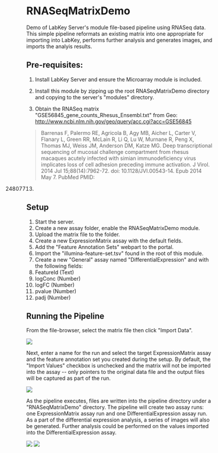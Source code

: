 RNASeqMatrixDemo
================

Demo of LabKey Server's module file-based pipeline using RNASeq data.  This simple pipeline reformats an existing matrix into one appropriate for importing into LabKey, performs further analysis and generates images, and imports the analyis results.

Pre-requisites:
---------------

1. Install LabKey Server and ensure the Microarray module is included.

2. Install this module by zipping up the root RNASeqMatrixDemo directory and copying to the server's "modules" directory.

3. Obtain the RNASeq matrix "GSE56845_gene_counts_Rhesus_Ensembl.txt" from Geo:
http://www.ncbi.nlm.nih.gov/geo/query/acc.cgi?acc=GSE56845

> Barrenas F, Palermo RE, Agricola B, Agy MB, Aicher L, Carter V, Flanary L,
Green RR, McLain R, Li Q, Lu W, Murnane R, Peng X, Thomas MJ, Weiss JM, Anderson 
DM, Katze MG. Deep transcriptional sequencing of mucosal challenge compartment
from rhesus macaques acutely infected with simian immunodeficiency virus
implicates loss of cell adhesion preceding immune activation. J Virol. 2014 Jul
15;88(14):7962-72. doi: 10.1128/JVI.00543-14. Epub 2014 May 7. PubMed PMID:
24807713.


Setup
-----

1. Start the server.
2. Create a new assay folder, enable the RNASeqMatrixDemo module.
3. Upload the matrix file to the folder.
3. Create a new ExpressionMatrix assay with the default fields.
4. Add the "Feature Annotation Sets" webpart to the portal.
5. Import the "illumina-feature-set.tsv" found in the root of this module.
4. Create a new "General" assay named "DifferentialExpression" and with the following fields:
  1. FeatureId (Text)
  2. logConc (Number)
  3. logFC (Number)
  4. pvalue (Number)
  5. padj (Number)


Running the Pipeline
--------------------

From the file-browser, select the matrix file then click "Import Data".

<img src="https://raw.githubusercontent.com/LabKey/RNASeqDemo/docs/img/import-data.png" />

Next, enter a name for the run and select the target ExpressionMatrix assay and the feature annotation set you created during the setup.  By default, the "Import Values" checkbox is unchecked and the matrix will not be imported into the assay -- only pointers to the original data file and the output files will be captured as part of the run.

<img src="https://raw.githubusercontent.com/LabKey/RNASeqDemo/docs/img/create-matrix-form.png" />

As the pipeline executes, files are written into the pipeline directory under a "RNASeqMatrixDemo" directory.  The pipeline will create two assay runs: one ExpressionMatrix assay run and one DifferentialExpression assay run.  As a part of the differential expression analysis, a series of images will also be generated.  Further analysis could be performed on the values imported into the DifferentialExpression assay.

<img src="https://raw.githubusercontent.com/LabKey/RNASeqDemo/docs/img/diff-expr-exp-run.png" />
<img src="https://raw.githubusercontent.com/LabKey/RNASeqDemo/docs/img/diff-expr-assay-run.png" />
